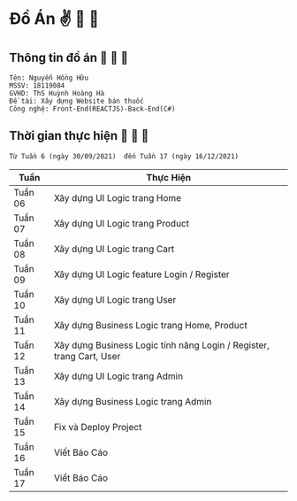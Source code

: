 
# Đồ Án :v: :sneezing_face: :sneezing_face:

## Thông tin đồ án :rofl: :rofl: :rofl:

```
Tên: Nguyễn Hồng Hữu  
MSSV: 18119084
GVHD: ThS Huỳnh Hoàng Hà
Đề tài: Xây dựng Website bán thuốc
Công nghệ: Front-End(REACTJS)-Back-End(C#)
```
## Thời gian thực hiện :rofl: :rofl: :rofl:
```
Từ Tuần 6 (ngày 30/09/2021)  đến Tuần 17 (ngày 16/12/2021)
```
| Tuần | Thực Hiện |
| ------------- | ------------- |
| Tuần 06  | Xây dựng UI Logic trang Home  |
| Tuần 07  | Xây dựng UI Logic trang Product |
| Tuần 08  | Xây dựng UI Logic trang Cart  |
| Tuần 09  | Xây dựng UI Logic feature Login / Register |
| Tuần 10  | Xây dựng UI Logic trang User |
| Tuần 11  | Xây dựng Business Logic trang Home, Product |
| Tuần 12  | Xây dựng Business Logic tính năng Login / Register, trang Cart, User |
| Tuần 13  | Xây dựng UI Logic trang Admin  |
| Tuần 14  | Xây dựng Business Logic trang Admin  |
| Tuần 15  | Fix và Deploy Project |
| Tuần 16  | Viết Báo Cáo |
| Tuần 17  | Viết Báo Cáo |

